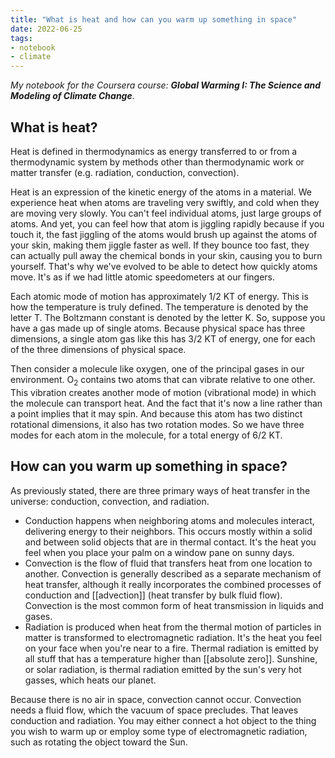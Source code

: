 ```yaml
---
title: "What is heat and how can you warm up something in space"
date: 2022-06-25
tags:
- notebook
- climate
---
```


*My notebook for the Coursera course: **Global Warming I: The Science and Modeling of Climate Change***.

## What is heat?
Heat is defined in thermodynamics as energy transferred to or from a thermodynamic system by methods other than thermodynamic work or matter transfer (e.g. radiation, conduction, convection).

Heat is an expression of the kinetic energy of the atoms in a material. We experience heat when atoms are traveling very swiftly, and cold when they are moving very slowly. You can't feel individual atoms, just large groups of atoms. And yet, you can feel how that atom is jiggling rapidly because if you touch it, the fast jiggling of the atoms would brush up against the atoms of your skin, making them jiggle faster as well. If they bounce too fast, they can actually pull away the chemical bonds in your skin, causing you to burn yourself. That's why we've evolved to be able to detect how quickly atoms move. It's as if we had little atomic speedometers at our fingers.

Each atomic mode of motion has approximately 1/2 KT of energy. This is how the temperature is truly defined. The temperature is denoted by the letter T. The Boltzmann constant is denoted by the letter K. So, suppose you have a gas made up of single atoms. Because physical space has three dimensions, a single atom gas like this has 3/2 KT of energy, one for each of the three dimensions of physical space.

Then consider a molecule like oxygen, one of the principal gases in our environment. O<sub>2</sub> contains two atoms that can vibrate relative to one other. This vibration creates another mode of motion (vibrational mode) in which the molecule can transport heat. And the fact that it's now a line rather than a point implies that it may spin. And because this atom has two distinct rotational dimensions, it also has two rotation modes. So we have three modes for each atom in the molecule, for a total energy of 6/2 KT.

## How can you warm up something in space?
As previously stated, there are three primary ways of heat transfer in the universe: conduction, convection, and radiation.

- Conduction happens when neighboring atoms and molecules interact, delivering energy to their neighbors. This occurs mostly within a solid and between solid objects that are in thermal contact. It's the heat you feel when you place your palm on a window pane on sunny days.
- Convection is the flow of fluid that transfers heat from one location to another. Convection is generally described as a separate mechanism of heat transfer, although it really incorporates the combined processes of conduction and [[advection]] (heat transfer by bulk fluid flow). Convection is the most common form of heat transmission in liquids and gases.
- Radiation is produced when heat from the thermal motion of particles in matter is transformed to electromagnetic radiation. It's the heat you feel on your face when you're near to a fire. Thermal radiation is emitted by all stuff that has a temperature higher than [[absolute zero]]. Sunshine, or solar radiation, is thermal radiation emitted by the sun's very hot gasses, which heats our planet.

Because there is no air in space, convection cannot occur. Convection needs a fluid flow, which the vacuum of space precludes. That leaves conduction and radiation. You may either connect a hot object to the thing you wish to warm up or employ some type of electromagnetic radiation, such as rotating the object toward the Sun.